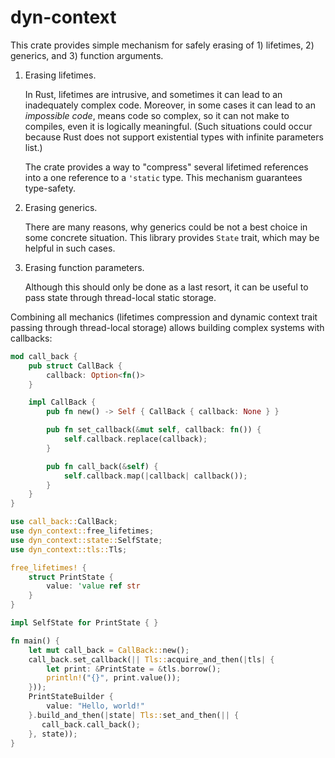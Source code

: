 # dyn-context

This crate provides simple mechanism for safely erasing of 1) lifetimes, 2) generics, and 3) function arguments.

1. Erasing lifetimes.

   In Rust, lifetimes are intrusive, and sometimes it can lead to
   an inadequately complex code. Moreover, in some cases it can lead to an _impossible code_,
   means code so complex, so it can not make to compiles, even it is logically meaningful.
   (Such situations could occur because Rust does not support existential types
   with infinite parameters list.)

   The crate provides a way to "compress" several lifetimed references into a one reference
   to a `'static` type. This mechanism guarantees type-safety.

2. Erasing generics.

   There are many reasons, why generics could be not a best choice in some concrete situation.
   This library provides `State` trait, which may be helpful in such cases.

3. Erasing function parameters.

   Although this should only be done as a last resort, it can be useful to pass state through
   thread-local static storage.

Combining all mechanics (lifetimes compression and dynamic context trait
passing through thread-local storage) allows building complex systems with callbacks:
```rust
mod call_back {
    pub struct CallBack {
        callback: Option<fn()>
    }

    impl CallBack {
        pub fn new() -> Self { CallBack { callback: None } }

        pub fn set_callback(&mut self, callback: fn()) {
            self.callback.replace(callback);
        }

        pub fn call_back(&self) {
            self.callback.map(|callback| callback());
        }
    }
}

use call_back::CallBack;
use dyn_context::free_lifetimes;
use dyn_context::state::SelfState;
use dyn_context::tls::Tls;

free_lifetimes! {
    struct PrintState {
        value: 'value ref str
    }
}

impl SelfState for PrintState { }

fn main() {
    let mut call_back = CallBack::new();
    call_back.set_callback(|| Tls::acquire_and_then(|tls| {
        let print: &PrintState = &tls.borrow();
        println!("{}", print.value());
    }));
    PrintStateBuilder {
        value: "Hello, world!"
    }.build_and_then(|state| Tls::set_and_then(|| {
       call_back.call_back();
    }, state));
}
```
